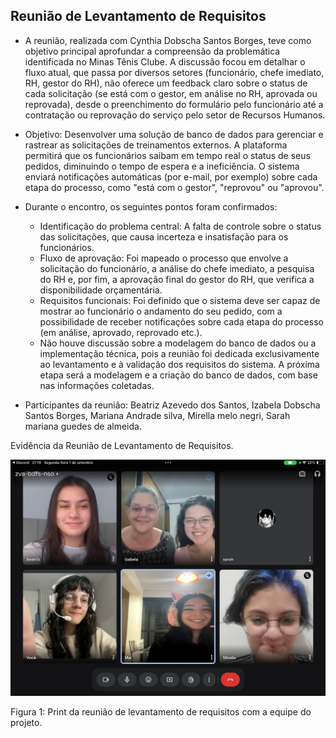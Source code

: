 
## Reunião de Levantamento de Requisitos
- A reunião, realizada com Cynthia Dobscha Santos Borges, teve como objetivo principal aprofundar a compreensão da problemática identificada no Minas Tênis Clube. 
A discussão focou em detalhar o fluxo atual, que passa por diversos setores (funcionário, chefe imediato, RH, gestor do RH), não oferece um feedback claro sobre o status de cada solicitação (se está com o gestor, em análise no RH, aprovada ou reprovada), desde o preenchimento do formulário pelo funcionário até a contratação ou reprovação do serviço pelo setor de Recursos Humanos.

- Objetivo: Desenvolver uma solução de banco de dados para gerenciar e rastrear as solicitações de treinamentos externos. A plataforma permitirá que os funcionários saibam em tempo real o status de seus pedidos, diminuindo o tempo de espera e a ineficiência. O sistema enviará notificações automáticas (por e-mail, por exemplo) sobre cada etapa do processo, como "está com o gestor", "reprovou" ou "aprovou".

- Durante o encontro, os seguintes pontos foram confirmados:
  - Identificação do problema central: A falta de controle sobre o status das solicitações, que causa incerteza e insatisfação para os funcionários.
  - Fluxo de aprovação: Foi mapeado o processo que envolve a solicitação do funcionário, a análise do chefe imediato, a pesquisa do RH e, por fim, a aprovação final do gestor do RH, que verifica a disponibilidade orçamentária.
  - Requisitos funcionais: Foi definido que o sistema deve ser capaz de mostrar ao funcionário o andamento do seu pedido, com a possibilidade de receber notificações sobre cada etapa do processo (em análise, aprovado, reprovado etc.).
  - Não houve discussão sobre a modelagem do banco de dados ou a implementação técnica, pois a reunião foi dedicada exclusivamente ao levantamento e à validação dos requisitos do sistema. A próxima etapa será a modelagem e a criação do banco de dados, com base nas informações coletadas.

 - Participantes da reunião: Beatriz Azevedo dos Santos, Izabela Dobscha Santos Borges, Mariana Andrade silva, Mirella melo negri, Sarah mariana guedes de almeida.


Evidência da Reunião de Levantamento de Requisitos.

![Screenshot Primeira Reuniao](https://github.com/sarahmga/Cursos-de-Treinamento-Minas--Projeto-Banco-de-Dados/blob/main/docs/images/print_reuniao.jpg)

Figura 1: Print da reunião de levantamento de requisitos com a equipe do projeto.


